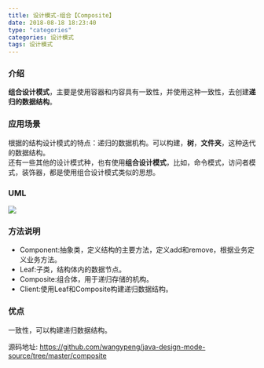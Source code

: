```yaml
---
title: 设计模式-组合【Composite】
date: 2018-08-18 18:23:40
type: "categories"
categories: 设计模式
tags: 设计模式
---
```



### 介绍

**组合设计模式**，主要是使用容器和内容具有一致性，并使用这种一致性，去创建**递归的数据结构**。


### 应用场景

根据的结构设计模式的特点：递归的数据机构。可以构建，**树**，**文件夹**，这种迭代的数据结构。		
还有一些其他的设计模式种，也有使用**组合设计模式**，比如，命令模式，访问者模式，装饰器，都是使用组合设计模式类似的思想。


### UML

![](img/设计模式-组合Composite/UML.png)


### 方法说明

* Component:抽象类，定义结构的主要方法，定义add和remove，根据业务定义业务方法。
* Leaf:子类，结构体内的数据节点。
* Composite:组合体，用于递归存储的机构。
* Client:使用Leaf和Composite构建递归数据结构。


### 优点

一致性，可以构建递归数据结构。


源码地址:
<a>https://github.com/wangypeng/java-design-mode-source/tree/master/composite</a>